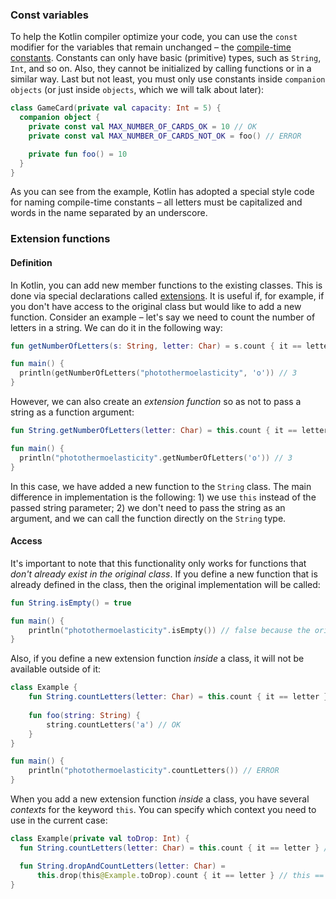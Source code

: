 ### Const variables

To help the Kotlin compiler optimize your code, you can use the `const` modifier for the variables that remain unchanged – the [compile-time constants](https://kotlinlang.org/docs/properties.html#compile-time-constants).
Constants can only have basic (primitive) types, such as `String`, `Int`, and so on.
Also, they cannot be initialized by calling functions or in a similar way.
Last but not least, you must only use constants inside `companion objects` (or just inside `objects`, which we will talk about later):

```kotlin
class GameCard(private val capacity: Int = 5) {
  companion object {
    private const val MAX_NUMBER_OF_CARDS_OK = 10 // OK
    private const val MAX_NUMBER_OF_CARDS_NOT_OK = foo() // ERROR

    private fun foo() = 10
  }
}
```

As you can see from the example, Kotlin has adopted a special style code for naming compile-time constants – all letters must be capitalized and words in the name separated by an underscore.

### Extension functions

#### Definition

In Kotlin, you can add new member functions to the existing classes. This is done via special declarations called [extensions](https://kotlinlang.org/docs/extensions.html).
It is useful if, for example, if you don't have access to the original class but would like to add a new function.
Consider an example – let's say we need to count the number of letters in a string. We can do it in the following way:

```kotlin
fun getNumberOfLetters(s: String, letter: Char) = s.count { it == letter }

fun main() {
  println(getNumberOfLetters("photothermoelasticity", 'o')) // 3
}
```

However, we can also create an _extension function_ so as not to pass a string as a function argument:
```kotlin
fun String.getNumberOfLetters(letter: Char) = this.count { it == letter }

fun main() {
  println("photothermoelasticity".getNumberOfLetters('o')) // 3
}
```

In this case, we have added a new function to the `String` class.
The main difference in implementation is the following: 1) we use `this` instead of the passed string parameter; 2) we don't need to pass the string as an argument, and we
can call the function directly on the `String` type.

#### Access

It's important to note that this functionality only works for functions that _don't already exist in the original class_.
If you define a new function that is already defined in the class, then the original implementation will be called:

```kotlin
fun String.isEmpty() = true

fun main() {
    println("photothermoelasticity".isEmpty()) // false because the original isEmpty function was called
}
```

Also, if you define a new extension function _inside_ a class, it will not be available outside of it:

```kotlin
class Example {
    fun String.countLetters(letter: Char) = this.count { it == letter }
    
    fun foo(string: String) {
        string.countLetters('a') // OK
    }
}

fun main() {
    println("photothermoelasticity".countLetters()) // ERROR
}
```

<div class="hint" title="Click me to learn about cases with several `this` inside one class">

When you add a new extension function _inside_ a class, you have several _contexts_ for the keyword `this`.
You can specify which context you need to use in the current case:

  ```kotlin
  class Example(private val toDrop: Int) {
    fun String.countLetters(letter: Char) = this.count { it == letter } // this == String
  
    fun String.dropAndCountLetters(letter: Char) = 
        this.drop(this@Example.toDrop).count { it == letter } // this == String, this@Example == Example
  }
  ```
</div>
